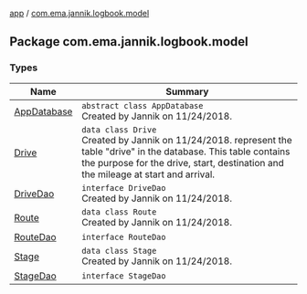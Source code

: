 [app](../index.md) / [com.ema.jannik.logbook.model](./index.md)

## Package com.ema.jannik.logbook.model

### Types

| Name | Summary |
|---|---|
| [AppDatabase](-app-database/index.md) | `abstract class AppDatabase`<br>Created by Jannik on 11/24/2018. |
| [Drive](-drive/index.md) | `data class Drive`<br>Created by Jannik on 11/24/2018. represent the table "drive" in the database. This table contains the purpose for the drive, start, destination and the mileage at start and arrival. |
| [DriveDao](-drive-dao/index.md) | `interface DriveDao`<br>Created by Jannik on 11/24/2018. |
| [Route](-route/index.md) | `data class Route`<br>Created by Jannik on 11/24/2018. |
| [RouteDao](-route-dao/index.md) | `interface RouteDao` |
| [Stage](-stage/index.md) | `data class Stage`<br>Created by Jannik on 11/24/2018. |
| [StageDao](-stage-dao/index.md) | `interface StageDao` |
